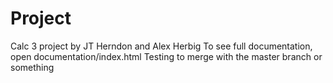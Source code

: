# Project
Calc 3 project by JT Herndon and Alex Herbig
To see full documentation, open documentation/index.html
Testing to merge with the master branch or something
